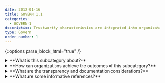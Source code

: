 ```yaml
---
date: 2012-01-16
title: GOVERN 1.1
categories:
  - GOVERN-1
description: Trustworthy characteristics are integrated into organizational policies, processes, and procedures.
type: Govern
order_number: 1
---
```

{::options parse_block_html="true" /}


<details>
<summary markdown="span">**What is this subcategory about?**</summary>
<br>
Policies, processes, and procedures are a central component of effective AI risk management and fundamental to individual and organizational accountability. 

Organizational policies and procedures will vary based on available resources and risk profiles, but can help systematize AI actor roles and responsibilities throughout the AI model lifecycle. Without such policies, risk management can be subjective across the organization, and  exacerbate rather than minimize risks over time. 
Individuals and organizations cannot be held accountable to unwritten, unknown or unrecognized policies. Lack of clear information about responsibilities and chains of command will limit the effectiveness of risk management.

</details>

<details>
<summary markdown="span">**How can organizations achieve the outcomes of this subcategory?**</summary>
<br>
Establish and maintain formal AI risk management policies that address AI system trustworthy characteristics throughout the system’s lifecycle. Organizational policies should:
* Define key terms and concepts related to AI systems and the scope of their intended use. 
* Address the use of sensitive or otherwise risky data.
* Detail standards for experimental design, data quality, and model training.
* Outline and document risk mapping and measurement processes and standards.
* Detail model testing and validation processes.
* Detail review processes for legal and risk functions.
* Establish the frequency of and detail for monitoring, auditing and review processes.
* Outline change management requirements.
* Outline processes for internal and external stakeholder engagement.
* Establish whistleblower policies to facilitate reporting of serious AI system concerns.
* Detail and test incident response plans.
* Verify that formal AI risk management policies align to existing legal standards, and industry best practices and norms.
* Establish AI risk management policies that broadly align to AI system trustworthy characteristics.
* Verify that formal AI risk management policies include currently deployed and third-party AI systems.

</details>

<details>
<summary markdown="span">**What are the transparency and documentation considerations?**</summary>
<br>
Column G goes here.

</details>

<details>
<summary markdown="span">**What are some informative references?**</summary>
<br>
Off. Comptroller Currency, Comptroller’s Handbook: Model Risk Management (Aug. 2021), https://www.occ.gov/publications-and-resources/publications/comptrollers-handbook/files/model-risk-management/index-model-risk-management.html.

GAO, “Artificial Intelligence: An Accountability Framework for Federal Agencies and Other Entities,” GAO@100 (GAO-21-519SP), June 2021, https://www.gao.gov/assets/gao-21-519sp.pdf.

NIST, "U.S. Leadership in AI: A Plan for Federal Engagement in Developing Technical Standards and Related Tools" https://www.nist.gov/system/files/documents/2019/08/10/ai_standards_fedengagement_plan_9aug2019.pdf

</details>
